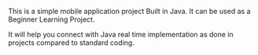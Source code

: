 This is a simple mobile application project Built in Java.
It can be used as a Beginner Learning Project.

It will help you connect with Java real time implementation as done in projects compared to standard coding.
